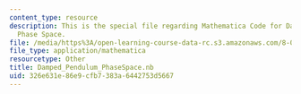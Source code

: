 ```yaml
---
content_type: resource
description: This is the special file regarding Mathematica Code for Damped Pendulum's
  Phase Space.
file: /media/https%3A/open-learning-course-data-rc.s3.amazonaws.com/8-09-classical-mechanics-iii-fall-2014/326e631e86e9cfb7383a6442753d5667_Damped_Pendulum_PhaseSpace.nb
file_type: application/mathematica
resourcetype: Other
title: Damped_Pendulum_PhaseSpace.nb
uid: 326e631e-86e9-cfb7-383a-6442753d5667
---
```

